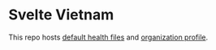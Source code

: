 # Svelte Vietnam

This repo hosts [default health files](https://docs.github.com/en/communities/setting-up-your-project-for-healthy-contributions/creating-a-default-community-health-file) and [organization profile](https://docs.github.com/en/organizations/collaborating-with-groups-in-organizations/customizing-your-organizations-profile).
